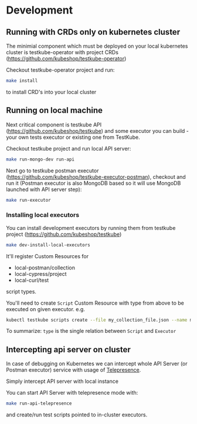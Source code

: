 # Development

## Running with CRDs only on kubernetes cluster

The minimial component which must be deployed on your local kubernetes cluster is testkube-operator with project CRDs (<https://github.com/kubeshop/testkube-operator>)

Checkout testkube-operator project and run:

```sh
make install 
```

to install CRD's into your local cluster

## Running on local machine

Next critical component is testkube API (<https://github.com/kubeshop/testkube>) and some executor you can build - your
own tests executor or existing one from TestKube.

Checkout testkube project and run local API server:

```sh
make run-mongo-dev run-api
```

Next go to testkube postman executor (<https://github.com/kubeshop/testkube-executor-postman>), checkout and run it
(Postman executor is also MongoDB based so it will use MongoDB launched with API server step):

```sh
make run-executor
```

### Installing local executors

You can install development executors by running them from testkube project (<https://github.com/kubeshop/testkube>)

```sh
make dev-install-local-executors
```

It'll register Custom Resources for

- local-postman/collection
- local-cypress/project
- local-curl/test

script types.

You'll need to create `Script` Custom Resource with type from above to
be executed on given executor. e.g.

```sh
kubectl testkube scripts create --file my_collection_file.json --name my-test-name --type local-postman/collection
```

To summarize: `type` is the single relation between `Script` and `Executor`

## Intercepting api server on cluster

In case of debugging on Kubernetes we can intercept whole API Server (or Postman executor) service
with usage of [Telepresence](https://telepresence.io).

Simply intercept API server with local instance

You can start API Server with telepresence mode with:

```sh
make run-api-telepresence
```

and create/run test scripts pointed to in-cluster executors.
